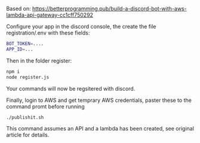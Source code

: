 Based on: https://betterprogramming.pub/build-a-discord-bot-with-aws-lambda-api-gateway-cc1cff750292

Configure your app in the discord console, the create the file registration/.env with these fields:
```bash
BOT_TOKEN=....
APP_ID=...
```

Then in the folder register:
```bash
npm i
node register.js
```

Your commands will now be regsitered with discord.

Finally, login to AWS and get temprary AWS credentials, paster these to the command promt before running
```bash
./publishit.sh
```

This command assumes an API and a lambda has been created, see original article for details.
